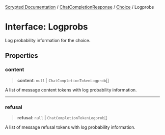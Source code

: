 [Scrypted Documentation](../../../../../globals.md) / [ChatCompletionResponse](../../../index.md) / [Choice](../index.md) / Logprobs

# Interface: Logprobs

Log probability information for the choice.

## Properties

### content

> **content**: `null` \| `ChatCompletionTokenLogprob`[]

A list of message content tokens with log probability information.

***

### refusal

> **refusal**: `null` \| `ChatCompletionTokenLogprob`[]

A list of message refusal tokens with log probability information.
